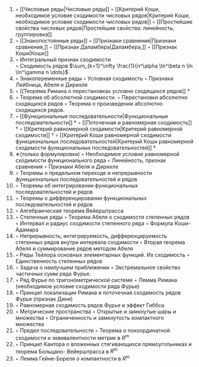 1. ◦ [[Числовые ряды|Числовые ряды]]
   ◦ [[Критерий Коши, необходимое условие сходимости числовых рядов|Критерий Коши, необходимое условие сходимости числовых рядов]]
   ◦ [[Простейшие свойства числовых рядов|Простейшие свойства: линейность, группировка]]
2. ◦ [[Знакопостоянные ряды]]
   ◦ [[Признаки сравнения|Признаки сравнения,]]
   ◦ [[Признак Даламбера|Даламбера,]]
   ◦ [[Признак Коши|Коши]]
3. ◦ Интегральный признак сходимости  
   ◦ Сходимость рядов $\sum_{k=1}^\infty \frac{1}{n^\alpha \ln^\beta n \ln \ln^\gamma n \dots}$ 
4. ◦ Знакопеременные ряды
   ◦ Условная сходимость
   ◦ Признаки Лейбница, Абеля и Дирихле
5. ◦ [[Теорема Римана о перестановках условно сходящихся рядов]] $\dagger$
6. ◦ Теорема об абсолютной сходимости. 
   ◦ Перестановки абсолютно сходящихся рядов 
   ◦ Теорема о произведении абсолютно сходящихся рядов. 
7. ◦ [[Функциональные последовательности|Функциональные последовательности]] $\dagger$
   ◦ [[Поточечная и равномерная сходимость]] $\dagger$
   ◦ [[Критерий равномерной сходимости|Критерий равномерной сходимости]] $\dagger$
   ◦ [[Критерий Коши равномерной сходимости функциональных последовательностей|Критерий Коши равномерной сходимости функциональных последовательностей]] $\dagger$
8. ∗(только формулировки)
   ◦ Необходимое условие равномерной сходимости функционального ряда
   ◦ Линейность, признак сравнения
   ◦ Признаки Абеля и Дирихле
9. ◦ Теоремы о предельном переходе и непрерывности функциональных последовательностей и рядов
10. ◦ Теоремы об интегрировании функциональных последовательностей и рядов
11. ◦ Теоремы о дифференцировании функциональных последовательностей и рядов
12. ◦ Алгебраическая теорема Вейерштрасса
13. ◦ Степенные ряды
    ◦ Теорема Абеля о сходимости степенных рядов
    ◦ Интервал и радиус сходимости степенного ряда
    ◦ Формула Коши-Адамара
14. ◦ Непрерывность, интегрируемость, дифференцируемость степенных рядов внутри интервала сходимости
    ◦ Вторая теорема Абеля и суммирование рядов методом Абеля
15. ◦ Ряды Тейлора основных элементарных функций. Их сходимость
    ◦ Единственность степенных рядов 
16. ◦ Задача о наилучшем приближении
    ◦ Экстремальное свойство частичных сумм ряда Фурье. 
17. ◦ Ряд Фурье по тригонометрической системе
    ◦ Лемма Римана (необходимое условие сходимости ряда Фурье)
18. ◦ Принцип локализации Римана и поточечная сходимость рядов Фурье (признак Дини)
19. ◦ Равномерная сходимость рядов Фурье и эффект Гиббса
20. ◦ Метрические пространства
    ◦ Открытые и замкнутые шары и множества
    ◦ Ограниченность и замкнутость компактного множества
21. ◦ Предел последовательности
    ◦ Теорема о покоординатной сходимости и эквивалентности метрик в $R^{m}$
22. ◦ Принцип Кантора о вложенных стягивающихся прямоугольниках и теорема Больцано- Вейерштрасса в $R^{m}$
23. ◦ Лемма Гейне-Бореля о компактности в $R^{m}$